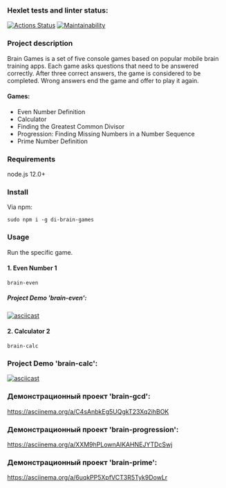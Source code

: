 ### Hexlet tests and linter status:

[![Actions Status](https://github.com/elenashcherbinina/frontend-project-44/workflows/hexlet-check/badge.svg)](https://github.com/elenashcherbinina/frontend-project-44/actions)
[![Maintainability](https://api.codeclimate.com/v1/badges/dd6d9ca20b9958d26f2f/maintainability)](https://codeclimate.com/github/elenashcherbinina/frontend-project-44/maintainability)

### Project description

Brain Games is a set of five console games based on popular mobile brain training apps. Each game asks questions that need to be answered correctly. After three correct answers, the game is considered to be completed. Wrong answers end the game and offer to play it again.

#### Games:

- Even Number Definition
- Calculator
- Finding the Greatest Common Divisor
- Progression: Finding Missing Numbers in a Number Sequence
- Prime Number Definition

### Requirements

node.js 12.0+

### Install

Via npm:

```
sudo npm i -g di-brain-games
```

### Usage

Run the specific game.

#### 1. Even Number 1

```
brain-even
```

##### Project Demo 'brain-even':

[![asciicast](https://asciinema.org/a/WsThvx6CTxkLvHkhBO8QfpL3P.svg)](https://asciinema.org/a/WsThvx6CTxkLvHkhBO8QfpL3P)

#### 2. Calculator 2

```
brain-calc
```

### Project Demo 'brain-calc':

[![asciicast](https://asciinema.org/a/M8LStQXIY8Z1lAwC3wrKuZP0L.svg)](https://asciinema.org/a/M8LStQXIY8Z1lAwC3wrKuZP0L)

### Демонстрационный проект 'brain-gcd':

https://asciinema.org/a/C4sAnbkEg5UQgkT23Xq2ihBOK

### Демонстрационный проект 'brain-progression':

https://asciinema.org/a/XXM9hPLownAIKAHNEJYTDcSwj

### Демонстрационный проект 'brain-prime':

https://asciinema.org/a/6uqkPP5XpfVCT3R5Tyk9DowLr
